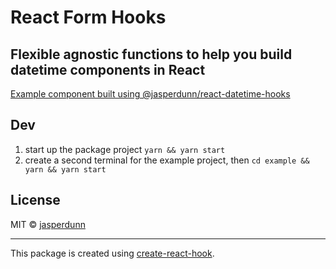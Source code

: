# React Form Hooks

## Flexible agnostic functions to help you build datetime components in React

[Example component built using @jasperdunn/react-datetime-hooks](https://jasperdunn.github.io/react-datetime-hooks/)

## Dev
1. start up the package project `yarn && yarn start` 
2. create a second terminal for the example project, then `cd example && yarn && yarn start`

## License

MIT © [jasperdunn](https://github.com/jasperdunn)

---

This package is created using [create-react-hook](https://github.com/hermanya/create-react-hook).

